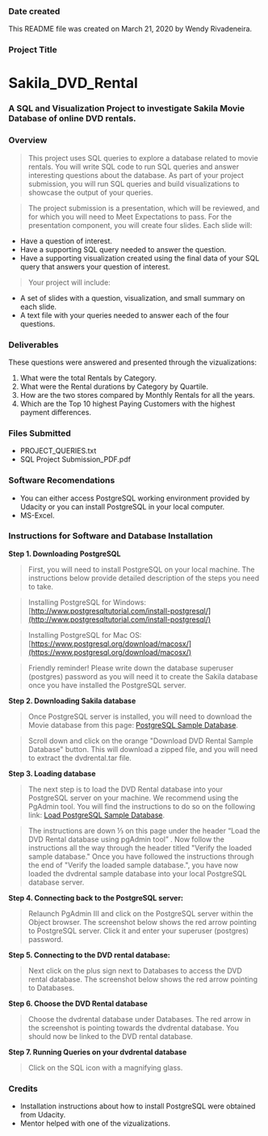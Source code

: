 ### Date created
This README file was created on March 21, 2020 by Wendy Rivadeneira.

### Project Title
# Sakila_DVD_Rental

### A SQL and Visualization Project to investigate Sakila Movie Database of online DVD rentals.

### Overview
> This project uses SQL queries to explore a database related to movie rentals.
> You will write SQL code to run SQL queries and answer interesting questions about the database.
> As part of your project submission, you will run SQL queries and build visualizations to showcase the output of your queries.

> The project submission is a presentation, which will be reviewed, and for which you will need to Meet Expectations to pass.
> For the presentation component, you will create four slides. Each slide will:
* Have a question of interest.
* Have a supporting SQL query needed to answer the question.
* Have a supporting visualization created using the final data of your SQL query that answers your question of interest.

> Your project will include:
* A set of slides with a question, visualization, and small summary on each slide.
* A text file with your queries needed to answer each of the four questions.



### Deliverables
These questions were answered and presented through the vizualizations:
1. What were the total Rentals by Category.
2. What were the Rental durations by Category by Quartile.
3. How are the two stores compared by Monthly Rentals for all the years.
4. Which are the Top 10 highest Paying Customers with the highest payment differences.

### Files Submitted
* PROJECT_QUERIES.txt
* SQL Project Submission_PDF.pdf

### Software Recomendations
* You can either access PostgreSQL working environment provided by Udacity or you can install PostgreSQL in your local computer.
* MS-Excel.

### Instructions for Software and Database Installation
__Step 1. Downloading PostgreSQL__
> First, you will need to install PostgreSQL on your local machine. The instructions below provide detailed description of the steps you need to take.

> Installing PostgreSQL for Windows:
> [http://www.postgresqltutorial.com/install-postgresql/](http://www.postgresqltutorial.com/install-postgresql/)

> Installing PostgreSQL for Mac OS:
> [https://www.postgresql.org/download/macosx/](https://www.postgresql.org/download/macosx/)

> Friendly reminder! Please write down the database superuser (postgres) password as you will need it to create the Sakila database
> once you have installed the PostgreSQL server.

__Step 2. Downloading Sakila database__
> Once PostgreSQL server is installed, you will need to download the Movie database from this page: [PostgreSQL Sample Database](https://www.postgresqltutorial.com/postgresql-sample-database/).

> Scroll down and click on the orange "Download DVD Rental Sample Database" button.
> This will download a zipped file, and you will need to extract the dvdrental.tar file.

__Step 3. Loading database__
> The next step is to load the DVD Rental database into your PostgreSQL server on your machine.
We recommend using the PgAdmin tool.
> You will find the instructions to do so on the following link: [Load PostgreSQL Sample Database](https://www.postgresqltutorial.com/load-postgresql-sample-database/).

> The instructions are down ⅓ on this page under the header “Load the DVD Rental database using pgAdmin tool” .
> Now follow the instructions all the way through the header titled "Verify the loaded sample database."
> Once you have followed the instructions through the end of "Verify the loaded sample database.",
> you have now loaded the dvdrental sample database into your local PostgreSQL database server.

__Step 4. Connecting back to the PostgreSQL server:__
> Relaunch PgAdmin III and click on the PostgreSQL server within the Object browser. The screenshot below shows the red arrow pointing
> to PostgreSQL server. Click it and enter your superuser (postgres) password.

__Step 5. Connecting to the DVD rental database:__
> Next click on the plus sign next to Databases to access the DVD rental database. The screenshot below shows the red arrow pointing to Databases.

__Step 6. Choose the DVD Rental database__
> Choose the dvdrental database under Databases. The red arrow in the screenshot is pointing towards the dvdrental database.
> You should now be linked to the DVD rental database.

__Step 7. Running Queries on your dvdrental database__
> Click on the SQL icon with a magnifying glass.


### Credits
* Installation instructions about how to install PostgreSQL were obtained from Udacity.
* Mentor helped with one of the vizualizations.
